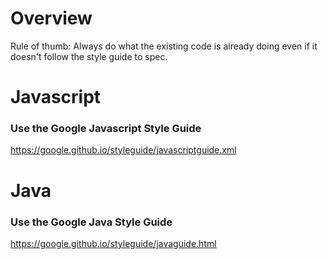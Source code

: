 # Overview

Rule of thumb: Always do what the existing code is already doing even if it doesn't follow the style guide to spec.

# Javascript

### Use the Google Javascript Style Guide

https://google.github.io/styleguide/javascriptguide.xml

# Java

### Use the Google Java Style Guide

https://google.github.io/styleguide/javaguide.html
